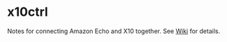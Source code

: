 # x10ctrl
Notes for connecting Amazon Echo and X10 together. See [Wiki](https://github.com/mhightower83/x10ctrl/wiki) for details.
